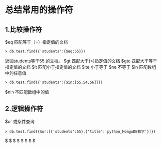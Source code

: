 # 总结常用的操作符

## 1.比较操作符
$eq 匹配等于（=）指定值的文档
```
> db.test.find({'students':{$eq:55}})
```
返回students等于55 的文档。
$gt 匹配大于(>)指定值的文档
$gte 匹配大于等于指定值的文档
$lt 匹配小于指定值的文档
$lte 小于等于
$ne 不等于
$in 匹配数组中的任意值
```
> db.test.find({'students':{$in:[55,54,56]}})
```
$nin 不匹配数组中的值

## 2.逻辑操作符

$or 或条件查询
```
> db.test.find({$or:[{'students':55},{'title':'python_MongoDB教学'}]})
```
$
$
$
$
$
$
$
$
